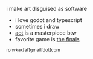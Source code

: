 i make art disguised as software

- i love godot and typescript
- sometimes i draw
- [aot](https://google.com/search?q=attack+on+titan&oq=attack+on+titan) is a masterpiece btw
- favorite game is [the finals](https://reachthefinals.com)

<sub>ronykax[at]gmail[dot]com</sub>
